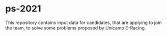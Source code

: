 # ps-2021
This repository contains input data for candidates, that are applying to join the team, to solve some problems proposed by Unicamp E-Racing.
